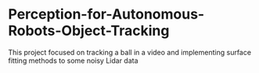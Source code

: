 # Perception-for-Autonomous-Robots-Object-Tracking
This project focused on tracking a ball in a video and implementing surface fitting methods to some noisy Lidar data
